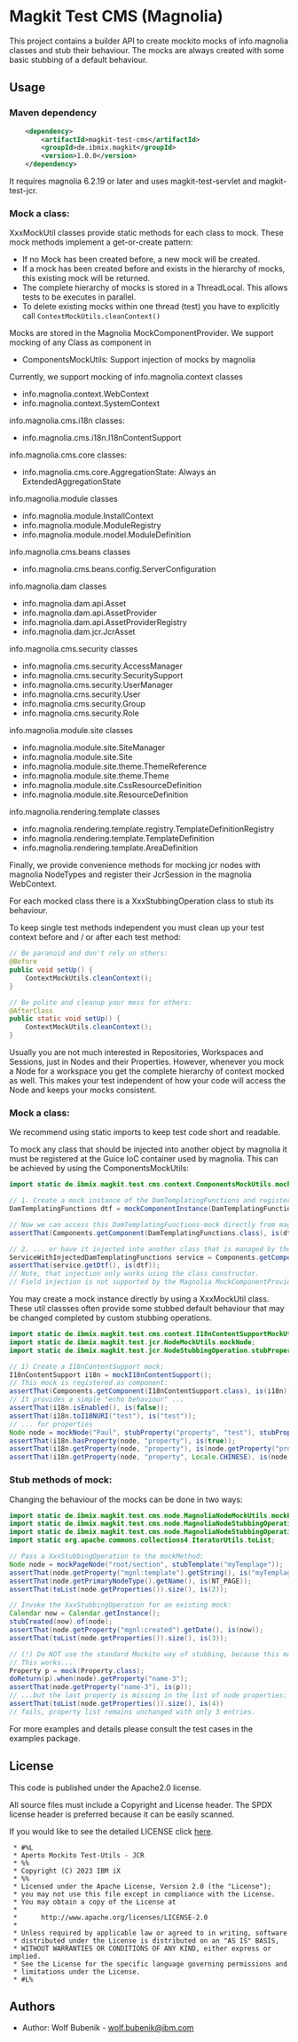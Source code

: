 # Magkit Test CMS (Magnolia)

This project contains a builder API to create mockito mocks of info.magnolia classes and stub their behaviour. 
The mocks are always created with some basic stubbing of a default behaviour.

## Usage
### Maven dependency
```xml
    <dependency>
        <artifactId>magkit-test-cms</artifactId>
        <groupId>de.ibmix.magkit</groupId>
        <version>1.0.0</version>
    </dependency>
```
It requires magnolia 6.2.19 or later and uses magkit-test-servlet and magkit-test-jcr. 

### Mock a class:
XxxMockUtil classes provide static methods for each class to mock. These mock methods implement a get-or-create pattern: 
- If no Mock has been created before, a new mock will be created.
- If a mock has been created before and exists in the hierarchy of mocks, this existing mock will be returned.
- The complete hierarchy of mocks is stored in a ThreadLocal. This allows tests to be executes in parallel.
- To delete existing mocks within one thread (test) you have to explicitly call ```ContextMockUtils.cleanContext()```

Mocks are stored in the Magnolia MockComponentProvider. We support mocking of any Class as component in
- ComponentsMockUtils: Support injection of mocks by magnolia

Currently, we support mocking of
info.magnolia.context classes
- info.magnolia.context.WebContext
- info.magnolia.context.SystemContext

info.magnolia.cms.i18n classes:
- info.magnolia.cms.i18n.I18nContentSupport

info.magnolia.cms.core classes:
- info.magnolia.cms.core.AggregationState: Always an ExtendedAggregationState

info.magnolia.module classes
- info.magnolia.module.InstallContext
- info.magnolia.module.ModuleRegistry
- info.magnolia.module.model.ModuleDefinition

info.magnolia.cms.beans classes
- info.magnolia.cms.beans.config.ServerConfiguration

info.magnolia.dam classes
- info.magnolia.dam.api.Asset
- info.magnolia.dam.api.AssetProvider
- info.magnolia.dam.api.AssetProviderRegistry
- info.magnolia.dam.jcr.JcrAsset

info.magnolia.cms.security classes
- info.magnolia.cms.security.AccessManager
- info.magnolia.cms.security.SecuritySupport
- info.magnolia.cms.security.UserManager
- info.magnolia.cms.security.User
- info.magnolia.cms.security.Group
- info.magnolia.cms.security.Role

info.magnolia.module.site classes
- info.magnolia.module.site.SiteManager
- info.magnolia.module.site.Site
- info.magnolia.module.site.theme.ThemeReference
- info.magnolia.module.site.theme.Theme
- info.magnolia.module.site.CssResourceDefinition
- info.magnolia.module.site.ResourceDefinition

info.magnolia.rendering.template classes
- info.magnolia.rendering.template.registry.TemplateDefinitionRegistry
- info.magnolia.rendering.template.TemplateDefinition
- info.magnolia.rendering.template.AreaDefinition

Finally, we provide convenience methods for mocking jcr nodes with magnolia NodeTypes and register their JcrSession in the magnolia WebContext.

For each mocked class there is a XxxStubbingOperation class to stub its behaviour.

To keep single test methods independent you must clean up your test context before and / or after each test method:
```java
// Be paranoid and don't rely on others:
@Before
public void setUp() {
    ContextMockUtils.cleanContext();
}

// Be polite and cleanup your mess for others:
@AfterClass
public static void setUp() {
    ContextMockUtils.cleanContext();
}
```

Usually you are not much interested in Repositories, Workspaces and Sessions, just in Nodes and their Properties. However, whenever you mock a Node for a workspace you get the complete hierarchy of context mocked as well. This makes your test independent of how your code will access the Node and keeps your mocks consistent.

### Mock a class:
We recommend using static imports to keep test code short and readable.

To mock any class that should be injected into another object by magnolia it must be registered at the Guice IoC container used by magnolia. This can be achieved by using the ComponentsMockUtils:
```java
import static de.ibmix.magkit.test.cms.context.ComponentsMockUtils.mockComponentInstance;

// 1. Create a mock instance of the DamTemplatingFunctions and register it as Magnolia Component:
DamTemplatingFunctions dtf = mockComponentInstance(DamTemplatingFunctions.class);

// Now we can access this DamTemplatingFunctions-mock directly from magnolia Components ...
assertThat(Components.getComponent(DamTemplatingFunctions.class), is(dtf));

// 2. ... or have it injected into another class that is managed by the Magnolia Components:
ServiceWithInjectedDamTemplatingFunctions service = Components.getComponentProvider().newInstance(ServiceWithInjectedDamTemplatingFunctions.class);
assertThat(service.getDtf(), is(dtf));
// Note, that injection only works using the class constructor.
// Field injection is not supported by the Magnolia MockComponentProvider - the common base of both MockUtils.
```

You may create a mock instance directly by using a XxxMockUtil class. These util classses often provide some stubbed default behaviour that may be changed completed by custom stubbing operations.
```java
import static de.ibmix.magkit.test.cms.context.I18nContentSupportMockUtils.mockI18nContentSupport;
import static de.ibmix.magkit.test.jcr.NodeMockUtils.mockNode;
import static de.ibmix.magkit.test.jcr.NodeStubbingOperation.stubProperty;

// 1) Create a I18nContentSupport mock:
I18nContentSupport i18n = mockI18nContentSupport();
// This mock is registered as component:
assertThat(Components.getComponent(I18nContentSupport.class), is(i18n));
// It provides a simple "echo behaviour" ...
assertThat(i18n.isEnabled(), is(false));
assertThat(i18n.toI18NURI("test"), is("test"));
// ... for properties
Node node = mockNode("Paul", stubProperty("property", "test"), stubProperty("property_zh", "test-zh"));
assertThat(i18n.hasProperty(node, "property"), is(true));
assertThat(i18n.getProperty(node, "property"), is(node.getProperty("property")));
assertThat(i18n.getProperty(node, "property", Locale.CHINESE), is(node.getProperty("property_zh")));
```

### Stub methods of mock:
Changing the behaviour of the mocks can be done in two ways:

```java
import static de.ibmix.magkit.test.cms.node.MagnoliaNodeMockUtils.mockPageNode;
import static de.ibmix.magkit.test.cms.node.MagnoliaNodeStubbingOperation.stubCreated;
import static de.ibmix.magkit.test.cms.node.MagnoliaNodeStubbingOperation.stubTemplate;
import static org.apache.commons.collections4.IteratorUtils.toList;

// Pass a XxxStubbingOperation to the mockMethod:
Node node = mockPageNode("root/section", stubTemplate("myTemplage"));
assertThat(node.getProperty("mgnl:template").getString(), is("myTemplage"));
assertThat(node.getPrimaryNodeType().getName(), is(NT_PAGE));
assertThat(toList(node.getProperties()).size(), is(2));

// Invoke the XxxStubbingOperation for an existing mock:
Calendar now = Calendar.getInstance();
stubCreated(now).of(node);
assertThat(node.getProperty("mgnl:created").getDate(), is(now));
assertThat(toList(node.getProperties()).size(), is(3));

// (!) Do NOT use the standard Mockito way of stubbing, because this may result in inconsistent behaviour:
// This works...
Property p = mock(Property.class);
doReturn(p).when(node).getProperty("name-3");
assertThat(node.getProperty("name-3"), is(p));
// ...but the last property is missing in the list of node properties:
assertThat(toList(node.getProperties()).size(), is(4))
// fails, property list remains unchanged with only 3 entries.
```

For more examples and details please consult the test cases in the examples package.

## License

This code is published under the Apache2.0 license.

All source files must include a Copyright and License header. The SPDX license header is
preferred because it can be easily scanned.

If you would like to see the detailed LICENSE click [here](../LICENSE).

```text
 * #%L
 * Aperto Mockito Test-Utils - JCR
 * %%
 * Copyright (C) 2023 IBM iX
 * %%
 * Licensed under the Apache License, Version 2.0 (the "License");
 * you may not use this file except in compliance with the License.
 * You may obtain a copy of the License at
 *
 *      http://www.apache.org/licenses/LICENSE-2.0
 *
 * Unless required by applicable law or agreed to in writing, software
 * distributed under the License is distributed on an "AS IS" BASIS,
 * WITHOUT WARRANTIES OR CONDITIONS OF ANY KIND, either express or implied.
 * See the License for the specific language governing permissions and
 * limitations under the License.
 * #L%
```
## Authors

- Author: Wolf Bubenik - wolf.bubenik@ibm.com

